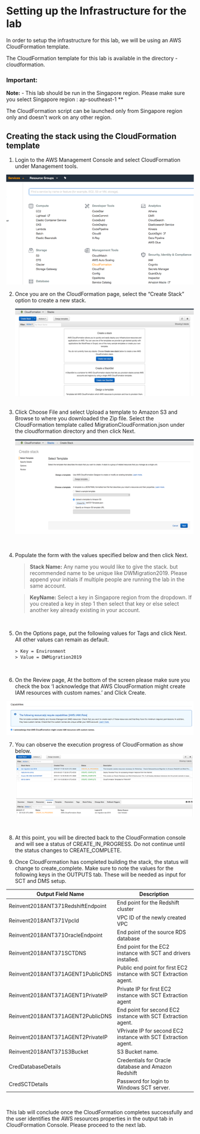 # Setting up the Infrastructure for the lab

In order to setup the infrastructure for this lab, we will be using an AWS CloudFormation template.

The CloudFormation template for this lab is available in the directory - cloudformation.

### **Important:**
**Note:** - This lab should be run in the Singapore region. Please make sure you select Singapore region : ap-southeast-1 **

The CloudFormation script can be launched only from Singapore region only and doesn't work on any other region.

## Creating the stack using the CloudFormation template

1. Login to the AWS Management Console and select CloudFormation under Management tools.  

  ![](img/lab1-image1.png)  

2. Once you are on the CloudFormation page, select the “Create Stack” option to create a new stack.

    ![](img/lab1-image01.png)   
    <br/>

3. Click Choose File and select Upload a template to Amazon S3 and Browse to where you downloaded the Zip file. Select the CloudFormation template called MigrationCloudFormation.json under the cloudformation directory and then click Next.   

    ![](img/lab1-image03.png)   
  <br/>

4. Populate the form with the values specified below and then click Next.    

      > **Stack Name:**	Any name you would like to give the stack. but recommended name to be unique like DWMigration2019. Please append your initials if multiple people are running the lab in the same account.      

      > **KeyName:**	Select a key in Singapore region from the dropdown. If you created a key in step 1 then select that key or else select another key already existing in your account.  

<br/>

5. On the Options page, put the following values for Tags and click Next.  All other values can remain as default.

       > Key = Environment   
       > Value = DWMigration2019

 <br/>

6. On the Review page, At the bottom of the screen please make sure you check the box ‘I acknowledge that AWS CloudFormation might create IAM resources with custom names.’ and Click Create.

  ![CloudFormation-Acknowledgement](img/lab1-image5.png)
<br/>

7. You can observe the execution progress of CloudFormation as show below.
  ![CloudFormation-Progress](img/lab1-image6.png)
<br/>

8. At this point, you will be directed back to the CloudFormation console and will see a status of CREATE_IN_PROGRESS.  Do not continue until the status changes to CREATE_COMPLETE.


9. Once CloudFormation has completed building the stack, the status will change to create_complete. Make sure to note the values for the following keys in the OUTPUTS tab. These will be needed as input for SCT and DMS setup.

  | Output Field Name | Description |
  | --- | --- |
  | Reinvent2018ANT371RedshiftEndpoint | End point for the Redshift cluster |
  | Reinvent2018ANT371VpcId | VPC ID of the newly created VPC |
  | Reinvent2018ANT371OracleEndpoint | End point of the source RDS database |
  | Reinvent2018ANT371SCTDNS | End point for the EC2 instance with SCT and drivers installed. |
  | Reinvent2018ANT371AGENT1PublicDNS | Public end point for first EC2 instance with SCT Extraction agent. |
  | Reinvent2018ANT371AGENT1PrivateIP | Private IP for first EC2 instance with SCT Extraction agent |
  | Reinvent2018ANT371AGENT2PublicDNS | End point for second EC2 instance with SCT Extraction agent. |
  | Reinvent2018ANT371AGENT2PrivateIP | VPrivate IP for second EC2 instance with SCT Extraction agent. |
  | Reinvent2018ANT371S3Bucket | S3 Bucket name. |
  | CredDatabaseDetails | Credentials for Oracle database and Amazon Redshift |
  | CredSCTDetails | Password for login to Windows SCT server. |

<br/>

This lab will conclude once the CloudFormation completes successfully and the user identifies the AWS resources properties in the output tab in CloudFormation Console.   Please proceed to the next lab.
